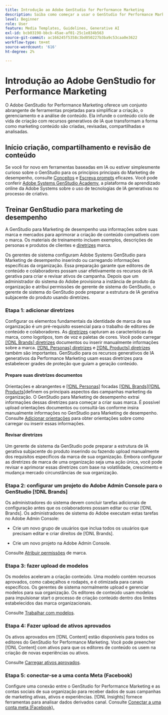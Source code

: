 ```yaml
---
title: Introdução ao Adobe GenStudio for Performance Marketing
description: Saiba como começar a usar o GenStudio for Performance Marketing para gerar um novo conteúdo de marketing alinhado à marca.
level: Beginner
role: User
feature: Media Templates, Guidelines, Generative AI
exl-id: bcb03198-bbcb-45ae-af01-25c1e834b563
source-git-commit: ac166245f5358c3bd050227b3ba9c53caa0e3622
workflow-type: tm+mt
source-wordcount: '616'
ht-degree: 2%

---
```


# Introdução ao Adobe GenStudio for Performance Marketing

O Adobe GenStudio for Performance Marketing oferece um conjunto abrangente de ferramentas projetadas para simplificar a criação, o gerenciamento e a análise de conteúdo. Ela infunde o conteúdo ciclo de vida de criação com recursos generativos de IA que transformam a forma como marketing conteúdo são criadas, revisadas, compartilhadas e analisadas.

## Início criação, compartilhamento e revisão de conteúdo

Se você for novo em ferramentas baseadas em IA ou estiver simplesmente curioso sobre o GenStudio para os princípios principais do Marketing de desempenho, consulte [Conceitos](concepts.md) e [Escreva prompts](effective-prompts.md) eficazes. Você pode conferir [Adobe Systems GenStudio Academy](https://learningmanager.adobe.com/genstudioacademy), a plataforma de aprendizado online da Adobe Systems sobre o uso de tecnologias de IA generativas no processo de criativo.

## Treinar GenStudio para marketing de desempenho

A GenStudio para Marketing de desempenho usa informações sobre suas marca e mercados para aprimorar a criação de conteúdo compatíveis com o marca. Os materiais de treinamento incluem exemplos, descrições de personas e produtos de clientes [](/help/user-guide/guidelines/products.md)e [diretrizes](/help/user-guide/guidelines/overview.md) marca.[](/help/user-guide/guidelines/personas.md)

Os gerentes de sistema configuram Adobe Systems GenStudio para Marketing de desempenho inserindo ou carregando informações específicas da organização. Essa preparação garante que editores de conteúdo e colaboradores possam usar efetivamente os recursos de IA gerativa para criar e revisar ativos de campanha. Depois que um administrador do sistema do Adobe provisiona a instância de produto da organização e atribui permissões de gerente de sistema do GenStudio, o gerente de sistema do GenStudio pode preparar a estrutura de IA gerativa subjacente do produto usando diretrizes.

### Etapa 1: adicionar diretrizes

Configurar os elementos fundamentais da identidade de marca de sua organização é um pré-requisito essencial para o trabalho de editores de conteúdo e colaboradores. As [diretrizes](./guidelines/overview.md) capturam as características da marca, como logotipos, tom de voz e paletas de cores. Você pode carregar [[!DNL Brands] diretrizes](./guidelines/brands.md) documentos ou inserir manualmente informações sobre a marca. [[!DNL Personas] diretrizes](./guidelines/personas.md) e [[!DNL Products] diretrizes](./guidelines/products.md) também são importantes. GenStudio para os recursos generativos de IA generativos da Performance Marketing usam essas diretrizes para estabelecer grades de proteção que guiam a geração conteúdo.

#### Prepare suas diretrizes documentos

Orientações e abrangentes e [[!DNL Personas]](./guidelines/personas.md) focadas [[!DNL Brands]](./guidelines/brands.md)[[!DNL Products]](./guidelines/products.md)definem os principais aspectos das campanhas marketing da organização. O GenStudio para Marketing de desempenho extrai informações dessas diretrizes para começar a criar suas marca. É possível upload orientações documentos ou consultá-las conforme insira manualmente informações no GenStudio para Marketing de desempenho. Consulte [Adicionar orientações](./guidelines/overview.md) para obter orientações sobre como carregar ou inserir essas informações.

#### Revisar diretrizes

Um gerente de sistema da GenStudio pode preparar a estrutura de IA gerativa subjacente do produto inserindo ou fazendo upload manualmente dos requisitos específicos da marca de sua organização. Embora configurar as diretrizes de marca de uma organização seja uma ação única, você pode revisar e aprimorar essas diretrizes com base na volatilidade, crescimento e mudança mercado circunstâncias de sua organização.

### Etapa 2: configurar um projeto do Adobe Admin Console para o GenStudio [!DNL Brands]

Os administradores do sistema devem concluir tarefas adicionais de configuração antes que os colaboradores possam editar ou criar [!DNL Brands]. Os administradores de sistema do Adobe executam estas tarefas no Adobe Admin Console:

* Crie um novo grupo de usuários que inclua todos os usuários que precisam editar e criar direitos de [!DNL Brands].

* Crie um novo projeto na Adobe Admin Console.

Consulte [Atribuir permissões](configure-brand-permissions.md) de marca.

### Etapa 3: fazer upload de modelos

Os modelos aceleram a criação conteúdo. Uma modelo contém recursos aprovados, como cabeçalhos e rodapés, e é otimizada para canais específicos. Os gerentes de sistema normalmente upload e gerenciar modelos para sua organização. Os editores de conteúdo usam modelos para impulsionar start o processo de criação conteúdo dentro dos limites estabelecidos das marca organizacionais.

Consulte [Trabalhar com modelos](./content/use-templates.md).

### Etapa 4: Fazer upload de ativos aprovados

Os ativos aprovados em [!DNL Content] estão disponíveis para todos os editores do GenStudio for Performance Marketing. Você pode preencher [!DNL Content] com ativos para que os editores de conteúdo os usem na criação de novas experiências ou ativos.

Consulte [Carregar ativos aprovados](./content/manage-assets.md).

### Etapa 5: conectar-se a uma conta Meta (Facebook)

Configure uma conexão entre o GenStudio for Performance Marketing e as contas sociais de sua organização para receber dados de suas campanhas de marketing ativas, ativos e experiências. [!DNL Insights] fornece ferramentas para analisar dados derivados canal. Consulte [Conectar a uma conta meta (Facebook).](/help/user-guide/connectors/connect-channel.md#meta-ads-connect)
